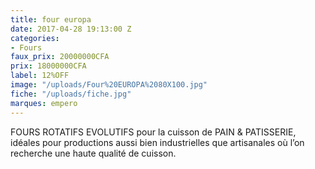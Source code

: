 ```yaml
---
title: four europa
date: 2017-04-28 19:13:00 Z
categories:
- Fours
faux_prix: 20000000CFA
prix: 18000000CFA
label: 12%OFF
image: "/uploads/Four%20EUROPA%2080X100.jpg"
fiche: "/uploads/fiche.jpg"
marques: empero
---
```


FOURS ROTATIFS EVOLUTIFS pour la cuisson de PAIN & PATISSERIE, idéales pour productions aussi bien industrielles que artisanales où l’on recherche une haute qualité de cuisson.